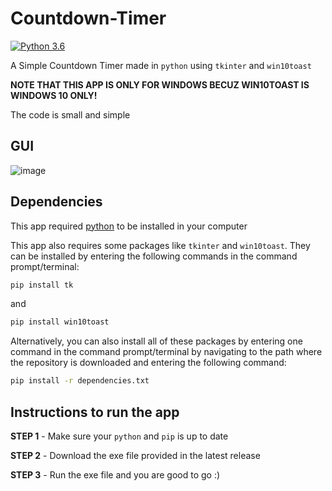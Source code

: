 # Countdown-Timer
[![Python 3.6](https://img.shields.io/badge/python-3.6-blue.svg)](https://www.python.org/downloads/release/python-360/)

A Simple Countdown Timer made in `python` using `tkinter` and `win10toast`

**NOTE THAT THIS APP IS ONLY FOR WINDOWS BECUZ WIN10TOAST IS WINDOWS 10 ONLY!**

The code is small and simple

## GUI
![image](https://user-images.githubusercontent.com/98301106/162178005-79a4b7c6-c9ae-4d15-afb8-461b14282ec9.png)

## Dependencies

This app required [python](https://www.python.org/downloads) to be installed in your computer

This app also requires some packages like `tkinter` and `win10toast`. They can be installed by entering the following commands in the command prompt/terminal:
```sh
pip install tk
```
and 
```sh
pip install win10toast
```

Alternatively, you can also install all of these packages by entering one command in the command prompt/terminal by navigating to the path where the repository is downloaded and entering the following command:
```sh
pip install -r dependencies.txt
```

## Instructions to run the app

**STEP 1** - Make sure your `python` and `pip` is up to date

**STEP 2** - Download the exe file provided in the latest release

**STEP 3** - Run the exe file and you are good to go :)
